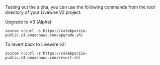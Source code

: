 
Testing out the alpha, you can use the following commands from the root directory of your Livewire V2 project:

Upgrade to V3 (Alpha):
```
source <(curl -s https://calebporzio-public.s3.amazonaws.com/upgrade.sh)
```

To revert back to Livewire v2:
```
source <(curl -s https://calebporzio-public.s3.amazonaws.com/revert.sh)
```
